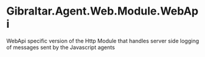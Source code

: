 # Gibraltar.Agent.Web.Module.WebApi
WebApi specific version of the Http Module that handles server side logging of messages sent by the Javascript agents
